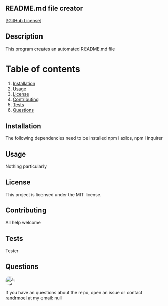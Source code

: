 
## README.md file creator
[[!GitHub License](https://img.shields.io/badge/license-MIT-green.svg)]        
## Description
This program creates an automated README.md file
        
# Table of contents
1. [Installation](#installation)
2. [Usage](#usage)
3. [License](#license)
4. [Contributing](#contributing)
5. [Tests](#tests)
6. [Questions](#questions)

## Installation <a name="installation"></a>
The following dependencies need to be installed
npm i axios, npm i inquirer

## Usage <a name="usage"></a>
Nothing particularly

## License <a name="license"></a>
This project is licensed under the MIT license.

## Contributing <a name="contributing"></a>
All help welcome
        
## Tests <a name = "tests"></a>
Tester
        
## Questions <a name ="questions"></a>
<img src="https://avatars2.githubusercontent.com/u/58125997?v=4" alt ="avatar" style = "border-radius: 16px" width ="30" /> 

If you have an questions about the repo, open an issue or contact [randrmoel](https://api.github.com/users/randrmoel)
at my email: null